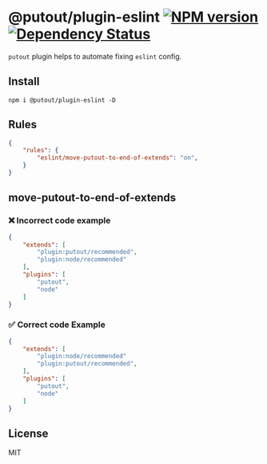 # @putout/plugin-eslint [![NPM version][NPMIMGURL]][NPMURL] [![Dependency Status][DependencyStatusIMGURL]][DependencyStatusURL]

[NPMIMGURL]: https://img.shields.io/npm/v/@putout/plugin-eslint.svg?style=flat&longCache=true
[NPMURL]: https://npmjs.org/package/@putout/plugin-eslint"npm"
[DependencyStatusURL]: https://david-dm.org/coderaiser/eslint?path=packages/plugin-eslint
[DependencyStatusIMGURL]: https://david-dm.org/coderaiser/eslint.svg?path=packages/plugin-eslint

`putout` plugin helps to automate fixing `eslint` config.

## Install

```
npm i @putout/plugin-eslint -D
```

## Rules

```json
{
    "rules": {
        "eslint/move-putout-to-end-of-extends": "on",
    }
}
```

## move-putout-to-end-of-extends

### ❌ Incorrect code example

```json
{
    "extends": [
        "plugin:putout/recommended",
        "plugin:node/recommended"
    ],
    "plugins": [
        "putout",
        "node"
    ]
}
```

### ✅ Correct code Example

```json
{
    "extends": [
        "plugin:node/recommended"
        "plugin:putout/recommended",
    ],
    "plugins": [
        "putout",
        "node"
    ]
}
```

## License

MIT

